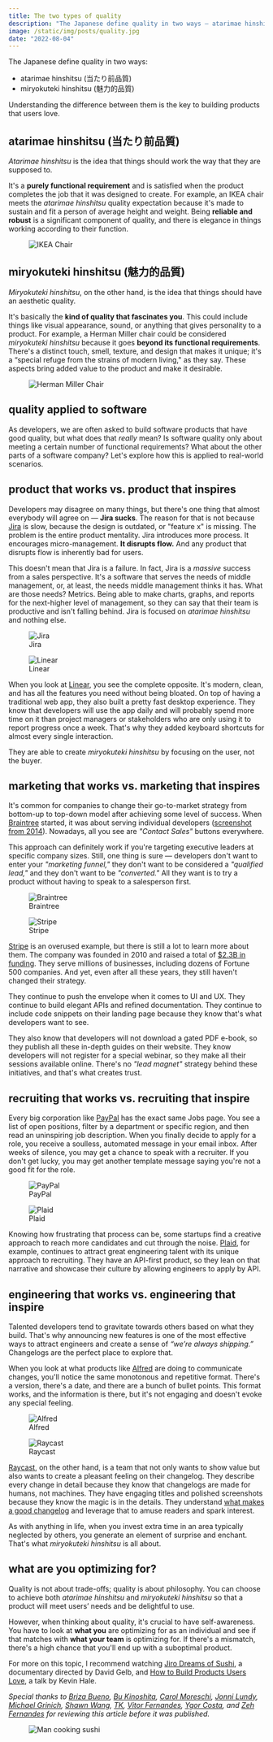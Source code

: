 ```yaml
---
title: The two types of quality
description: "The Japanese define quality in two ways — atarimae hinshitsu and miryokuteki hinshitsu. Understanding the difference between them is the key to building products that users love."
image: /static/img/posts/quality.jpg
date: "2022-08-04"
---
```


The Japanese define quality in two ways:

* atarimae hinshitsu (当たり前品質)
* miryokuteki hinshitsu (魅力的品質)

Understanding the difference between them is the key to building products that users love.

## atarimae hinshitsu (当たり前品質)

*Atarimae hinshitsu* is the idea that things should work the way that they are supposed to.

It's a **purely functional requirement** and is satisfied when the product completes the job that it was designed to create. For example, an IKEA chair meets the *atarimae hinshitsu* quality expectation because it's made to sustain and fit a person of average height and weight. Being **reliable and robust** is a significant component of quality, and there is elegance in things working according to their function.

<figure>
  <img src="/static/img/posts/quality-ikea.jpg" class="post-image-full" alt="IKEA Chair">
</figure>

## miryokuteki hinshitsu (魅力的品質)

*Miryokuteki hinshitsu*, on the other hand, is the idea that things should have an aesthetic quality.

It's basically the **kind of quality that fascinates you**. This could include things like visual appearance, sound, or anything that gives personality to a product. For example, a Herman Miller chair could be considered *miryokuteki hinshitsu* because it goes **beyond its functional requirements**. There's a distinct touch, smell, texture, and design that makes it unique; it's a “special refuge from the strains of modern living," as they say. These aspects bring added value to the product and make it desirable.

<figure>
  <img src="/static/img/posts/quality-herman.jpg" class="post-image-full" alt="Herman Miller Chair">
</figure>

## quality applied to software

As developers, we are often asked to build software products that have good quality, but what does that *really* mean? Is software quality only about meeting a certain number of functional requirements? What about the other parts of a software company? Let's explore how this is applied to real-world scenarios.

## product that works vs. product that inspires

Developers may disagree on many things, but there's one thing that almost everybody will agree on — **Jira sucks**. The reason for that is not because [Jira](https://www.atlassian.com/software/jira) is slow, because the design is outdated, or "feature x" is missing. The problem is the entire product mentality. Jira introduces more process. It encourages micro-management. **It disrupts flow.** And any product that disrupts flow is inherently bad for users.

This doesn't mean that Jira is a failure. In fact, Jira is a *massive* success from a sales perspective. It's a software that serves the needs of middle management, or, at least, the needs middle management thinks it has. What are those needs? Metrics. Being able to make charts, graphs, and reports for the next-higher level of management, so they can say that their team is productive and isn't falling behind. Jira is focused on *atarimae hinshitsu* and nothing else.

<div class="side-by-side">
  <figure>
    <img alt="Jira" src="/static/img/posts/quality-jira.png"  class="side-by-side-img">
    <figcaption class="side-by-side-caption">Jira</figcaption>
  </figure>
  <figure>
    <img alt="Linear" src="/static/img/posts/quality-linear.png" class="side-by-side-img">
    <figcaption class="side-by-side-caption">Linear</figcaption>
  </figure>
</div>

When you look at [Linear](https://linear.app/), you see the complete opposite. It's modern, clean, and has all the features you need without being bloated. On top of having a traditional web app, they also built a pretty fast desktop experience. They know that developers will use the app daily and will probably spend more time on it than project managers or stakeholders who are only using it to report progress once a week. That's why they added keyboard shortcuts for almost every single interaction.

They are able to create *miryokuteki hinshitsu* by focusing on the user, not the buyer.

## marketing that works vs. marketing that inspires

It's common for companies to change their go-to-market strategy from bottom-up to top-down model after achieving some level of success. When [Braintree](https://www.braintreepayments.com/) started, it was about serving individual developers ([screenshot from 2014](https://web.archive.org/web/20140101045849/https://www.braintreepayments.com/)). Nowadays, all you see are *"Contact Sales"* buttons everywhere.

This approach can definitely work if you're targeting executive leaders at specific company sizes. Still, one thing is sure — developers don't want to enter your *"marketing funnel,"* they don't want to be considered a *"qualified lead,"* and they don't want to be *"converted."* All they want is to try a product without having to speak to a salesperson first.

<div class="side-by-side">
  <figure>
    <img alt="Braintree" src="/static/img/posts/quality-braintree.png"  class="side-by-side-img">
    <figcaption class="side-by-side-caption">Braintree</figcaption>
  </figure>
  <figure>
    <img alt="Stripe" src="/static/img/posts/quality-stripe.png" class="side-by-side-img">
    <figcaption class="side-by-side-caption">Stripe</figcaption>
  </figure>
</div>

[Stripe](https://stripe.com) is an overused example, but there is still a lot to learn more about them. The company was founded in 2010 and raised a total of [$2.3B in funding](https://www.crunchbase.com/organization/stripe/company_financials). They serve millions of businesses, including dozens of Fortune 500 companies. And yet, even after all these years, they still haven't changed their strategy.

They continue to push the envelope when it comes to UI and UX. They continue to build elegant APIs and refined documentation. They continue to include code snippets on their landing page because they know that's what developers want to see.

They also know that developers will not download a gated PDF e-book, so they publish all these in-depth guides on their website. They know developers will not register for a special webinar, so they make all their sessions available online. There's no *"lead magnet"* strategy behind these initiatives, and that's what creates trust.

## recruiting that works vs. recruiting that inspire

Every big corporation like [PayPal](https://paypal.com) has the exact same Jobs page. You see a list of open positions, filter by a department or specific region, and then read an uninspiring job description. When you finally decide to apply for a role, you receive a soulless, automated message in your email inbox. After weeks of silence, you may get a chance to speak with a recruiter. If you don't get lucky, you may get another template message saying you're not a good fit for the role.

<div class="side-by-side">
  <figure>
    <img alt="PayPal" src="/static/img/posts/quality-paypal.png"  class="side-by-side-img">
    <figcaption class="side-by-side-caption">PayPal</figcaption>
  </figure>
  <figure>
    <img alt="Plaid" src="/static/img/posts/quality-plaid.png"  class="side-by-side-img">
    <figcaption class="side-by-side-caption">Plaid</figcaption>
  </figure>
</div>

Knowing how frustrating that process can be, some startups find a creative approach to reach more candidates and cut through the noise. [Plaid](https://plaid.com), for example, continues to attract great engineering talent with its unique approach to recruiting. They have an API-first product, so they lean on that narrative and showcase their culture by allowing engineers to apply by API.

## engineering that works vs. engineering that inspire

Talented developers tend to gravitate towards others based on what they build. That's why announcing new features is one of the most effective ways to attract engineers and create a sense of *“we’re always shipping.”* Changelogs are the perfect place to explore that.

When you look at what products like [Alfred](https://alfredapp.com) are doing to communicate changes, you'll notice the same monotonous and repetitive format. There's a version, there's a date, and there are a bunch of bullet points. This format works, and the information is there, but it's not engaging and doesn't evoke any special feeling.

<div class="side-by-side">
  <figure>
    <img alt="Alfred" src="/static/img/posts/quality-alfred.png"  class="side-by-side-img">
    <figcaption class="side-by-side-caption">Alfred</figcaption>
  </figure>
  <figure>
    <img alt="Raycast" src="/static/img/posts/quality-raycast.png" class="side-by-side-img">
    <figcaption class="side-by-side-caption">Raycast</figcaption>
  </figure>
</div>

[Raycast](https://raycast.com), on the other hand, is a team that not only wants to show value but also wants to create a pleasant feeling on their changelog. They describe every change in detail because they know that changelogs are made for humans, not machines. They have engaging titles and polished screenshots because they know the magic is in the details. They understand [what makes a good changelog](/what-makes-a-good-changelog) and leverage that to amuse readers and spark interest.

As with anything in life, when you invest extra time in an area typically neglected by others, you generate an element of surprise and enchant. That's what *miryokuteki hinshitsu* is all about.

## what are you optimizing for?

Quality is not about trade-offs; quality is about philosophy. You can choose to achieve both *atarimae hinshitsu* and *miryokuteki hinshitsu* so that a product will meet users’ needs and be delightful to use.

However, when thinking about quality, it's crucial to have self-awareness. You have to look at **what you** are optimizing for as an individual and see if that matches with **what your team** is optimizing for. If there's a mismatch, there's a high chance that you'll end up with a suboptimal product.

For more on this topic, I recommend watching [Jiro Dreams of Sushi](https://en.wikipedia.org/wiki/Jiro_Dreams_of_Sushi), a documentary directed by David Gelb, and [How to Build Products Users Love](https://youtu.be/12D8zEdOPYo), a talk by Kevin Hale.

*Special thanks to [Briza Bueno](https://twitter.com/brizabueno), [Bu Kinoshita](https://twitter.com/bukinoshita), [Carol Moreschi](https://github.com/carolmoreschi), [Jonni Lundy](https://twitter.com/jonnilundy), [Michael Grinich](https://twitter.com/grinich), [Shawn Wang](https://twitter.com/swyx), [TK](https://twitter.com/wordsofteekay), [Vitor Fernandes](https://twitter.com/vitorviesi), [Ygor Costa](https://twitter.com/ygorhiroshi), and [Zeh Fernandes](https://twitter.com/zehf) for reviewing this article before it was published.*

<figure>
  <img src="/static/img/posts/quality-end.jpg" class="post-image-full" alt="Man cooking sushi">
</figure>